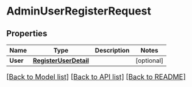 # AdminUserRegisterRequest

## Properties

Name | Type | Description | Notes
------------ | ------------- | ------------- | -------------
**User** | [**RegisterUserDetail**](RegisterUserDetail.md) |  | [optional] 

[[Back to Model list]](../README.md#documentation-for-models) [[Back to API list]](../README.md#documentation-for-api-endpoints) [[Back to README]](../README.md)

<style>
     p, ul, ol, li { font-size: 18px !important;}
</style>


